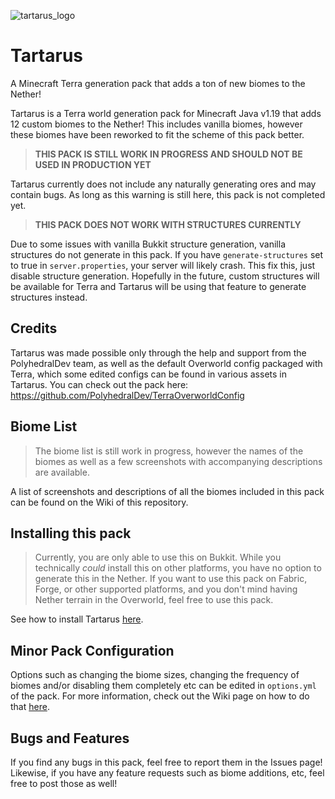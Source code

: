 ![tartarus_logo](https://user-images.githubusercontent.com/76827500/179134441-5eb9b4b6-623c-401c-a84a-61bd138140e9.png)

# **Tartarus**
A Minecraft Terra generation pack that adds a ton of new biomes to the Nether!

Tartarus is a Terra world generation pack for Minecraft Java v1.19 that adds 12 custom biomes to the Nether! This includes vanilla biomes, however these biomes have been reworked to fit the scheme of this pack better. 

> **THIS PACK IS STILL WORK IN PROGRESS AND SHOULD NOT BE USED IN PRODUCTION YET**

Tartarus currently does not include any naturally generating ores and may contain bugs. As long as this warning is still here, this pack is not completed yet.

> **THIS PACK DOES NOT WORK WITH STRUCTURES CURRENTLY**

Due to some issues with vanilla Bukkit structure generation, vanilla structures do not generate in this pack. If you have `generate-structures` set to true in `server.properties`, your server will likely crash. This fix this, just disable structure generation. Hopefully in the future, custom structures will be available for Terra and Tartarus will be using that feature to generate structures instead.

## Credits
Tartarus was made possible only through the help and support from the PolyhedralDev team, as well as the default Overworld config packaged with Terra, which some edited configs can be found in various assets in Tartarus. You can check out the pack here: https://github.com/PolyhedralDev/TerraOverworldConfig

## Biome List
> The biome list is still work in progress, however the names of the biomes as well as a few screenshots with accompanying descriptions are available.

A list of screenshots and descriptions of all the biomes included in this pack can be found on the Wiki of this repository.

## Installing this pack
> Currently, you are only able to use this on Bukkit. While you technically *could* install this on other platforms, you have no option to generate this in the Nether. If you want to use this pack on Fabric, Forge, or other supported platforms, and you don't mind having Nether terrain in the Overworld, feel free to use this pack.

See how to install Tartarus [here](https://github.com/Jason-Ding19/Tartarus/wiki/Pack-Installation).

## Minor Pack Configuration
Options such as changing the biome sizes, changing the frequency of biomes and/or disabling them completely etc can be edited in `options.yml` of the pack. For more information, check out the Wiki page on how to do that [here](https://github.com/Jason-Ding19/Tartarus/wiki/Modifying-the-Config-Pack).

## Bugs and Features
If you find any bugs in this pack, feel free to report them in the Issues page! Likewise, if you have any feature requests such as biome additions, etc, feel free to post those as well!
